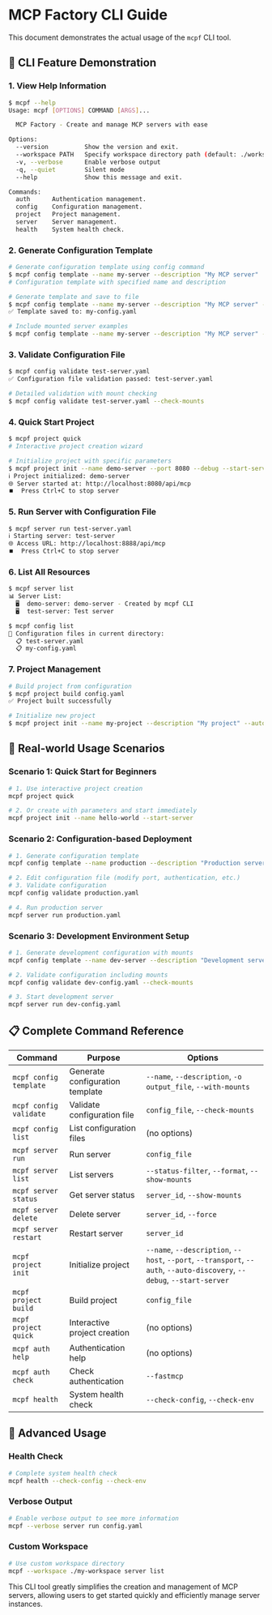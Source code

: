 # MCP Factory CLI Guide

This document demonstrates the actual usage of the `mcpf` CLI tool.

## 🚀 **CLI Feature Demonstration**

### 1. **View Help Information**

```bash
$ mcpf --help
Usage: mcpf [OPTIONS] COMMAND [ARGS]...

  MCP Factory - Create and manage MCP servers with ease

Options:
  --version          Show the version and exit.
  --workspace PATH   Specify workspace directory path (default: ./workspace)
  -v, --verbose      Enable verbose output
  -q, --quiet        Silent mode
  --help             Show this message and exit.

Commands:
  auth      Authentication management.
  config    Configuration management.
  project   Project management.
  server    Server management.
  health    System health check.
```

### 2. **Generate Configuration Template**

```bash
# Generate configuration template using config command
$ mcpf config template --name my-server --description "My MCP server"
# Configuration template with specified name and description

# Generate template and save to file
$ mcpf config template --name my-server --description "My MCP server" -o my-config.yaml
✅ Template saved to: my-config.yaml

# Include mounted server examples
$ mcpf config template --name my-server --description "My MCP server" --with-mounts
```

### 3. **Validate Configuration File**

```bash
$ mcpf config validate test-server.yaml
✅ Configuration file validation passed: test-server.yaml

# Detailed validation with mount checking
$ mcpf config validate test-server.yaml --check-mounts
```

### 4. **Quick Start Project**

```bash
$ mcpf project quick
# Interactive project creation wizard

# Initialize project with specific parameters
$ mcpf project init --name demo-server --port 8080 --debug --start-server
ℹ️ Project initialized: demo-server
🌐 Server started at: http://localhost:8080/api/mcp
⏹️  Press Ctrl+C to stop server
```

### 5. **Run Server with Configuration File**

```bash
$ mcpf server run test-server.yaml
ℹ️ Starting server: test-server
🌐 Access URL: http://localhost:8888/api/mcp
⏹️  Press Ctrl+C to stop server
```

### 6. **List All Resources**

```bash
$ mcpf server list
📊 Server List:
  🖥️  demo-server: demo-server - Created by mcpf CLI
  🖥️  test-server: Test server

$ mcpf config list
📄 Configuration files in current directory:
  📋 test-server.yaml
  📋 my-config.yaml
```

### 7. **Project Management**

```bash
# Build project from configuration
$ mcpf project build config.yaml
✅ Project built successfully

# Initialize new project
$ mcpf project init --name my-project --description "My project" --auto-discovery
```

## 🎯 **Real-world Usage Scenarios**

### **Scenario 1: Quick Start for Beginners**

```bash
# 1. Use interactive project creation
mcpf project quick

# 2. Or create with parameters and start immediately
mcpf project init --name hello-world --start-server
```

### **Scenario 2: Configuration-based Deployment**

```bash
# 1. Generate configuration template
mcpf config template --name production --description "Production server" -o production.yaml

# 2. Edit configuration file (modify port, authentication, etc.)
# 3. Validate configuration
mcpf config validate production.yaml

# 4. Run production server
mcpf server run production.yaml
```

### **Scenario 3: Development Environment Setup**

```bash
# 1. Generate development configuration with mounts
mcpf config template --name dev-server --description "Development server" --with-mounts -o dev-config.yaml

# 2. Validate configuration including mounts
mcpf config validate dev-config.yaml --check-mounts

# 3. Start development server
mcpf server run dev-config.yaml
```

## 📋 **Complete Command Reference**

| Command | Purpose | Options |
|---------|---------|---------|
| `mcpf config template` | Generate configuration template | `--name`, `--description`, `-o output_file`, `--with-mounts` |
| `mcpf config validate` | Validate configuration file | `config_file`, `--check-mounts` |
| `mcpf config list` | List configuration files | (no options) |
| `mcpf server run` | Run server | `config_file` |
| `mcpf server list` | List servers | `--status-filter`, `--format`, `--show-mounts` |
| `mcpf server status` | Get server status | `server_id`, `--show-mounts` |
| `mcpf server delete` | Delete server | `server_id`, `--force` |
| `mcpf server restart` | Restart server | `server_id` |
| `mcpf project init` | Initialize project | `--name`, `--description`, `--host`, `--port`, `--transport`, `--auth`, `--auto-discovery`, `--debug`, `--start-server` |
| `mcpf project build` | Build project | `config_file` |
| `mcpf project quick` | Interactive project creation | (no options) |
| `mcpf auth help` | Authentication help | (no options) |
| `mcpf auth check` | Check authentication | `--fastmcp` |
| `mcpf health` | System health check | `--check-config`, `--check-env` |

## 🔧 **Advanced Usage**

### **Health Check**

```bash
# Complete system health check
mcpf health --check-config --check-env
```

### **Verbose Output**

```bash
# Enable verbose output to see more information
mcpf --verbose server run config.yaml
```

### **Custom Workspace**

```bash
# Use custom workspace directory
mcpf --workspace ./my-workspace server list
```

This CLI tool greatly simplifies the creation and management of MCP servers, allowing users to get started quickly and efficiently manage server instances. 